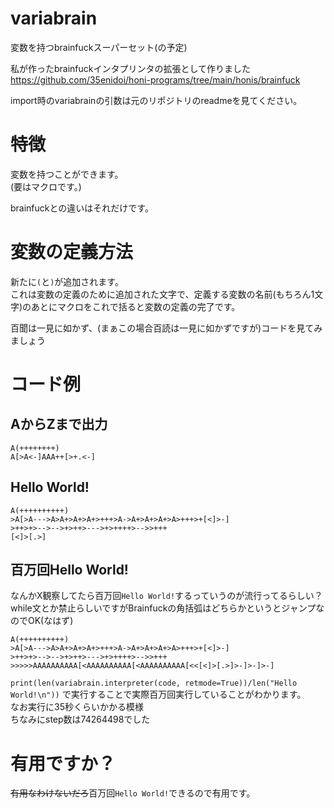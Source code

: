 # variabrain
変数を持つbrainfuckスーパーセット(の予定)  

私が作ったbrainfuckインタプリンタの拡張として作りました  
https://github.com/35enidoi/honi-programs/tree/main/honis/brainfuck

import時のvariabrainの引数は元のリポジトリのreadmeを見てください。
# 特徴
変数を持つことができます。  
(要はマクロです。)  

brainfuckとの違いはそれだけです。
# 変数の定義方法
新たに`(`と`)`が追加されます。  
これは変数の定義のために追加された文字で、定義する変数の名前(もちろん1文字)のあとにマクロをこれで括ると変数の定義の完了です。  

百聞は一見に如かず、(まぁこの場合百読は一見に如かずですが)コードを見てみましょう
# コード例
## AからZまで出力
```bf
A(++++++++)
A[>A<-]AAA++[>+.<-]
```
## Hello World!
```bf
A(++++++++++)
>A[>A--->A>A+>A+>A+>+++>A->A+>A+>A+>A>+++>+[<]>-]
>++>+>-->-->+>++>--->+>++++>-->>+++
[<]>[.>]
```
## 百万回Hello World!
なんかX観察してたら百万回`Hello World!`するっていうのが流行ってるらしい？  
while文とか禁止らしいですがBrainfuckの角括弧はどちらかというとジャンプなのでOK(なはず)
```bf
A(++++++++++)
>A[>A--->A>A+>A+>A+>+++>A->A+>A+>A+>A>+++>+[<]>-]
>++>+>-->-->+>++>--->+>++++>-->>+++
>>>>>AAAAAAAAAA[<AAAAAAAAAA[<AAAAAAAAAA[<<[<]>[.>]>-]>-]>-]
```

`print(len(variabrain.interpreter(code, retmode=True))/len("Hello World!\n"))`
で実行することで実際百万回実行していることがわかります。  
なお実行に35秒くらいかかる模様  
ちなみにstep数は74264498でした
# 有用ですか？
~~有用なわけないだろ~~百万回`Hello World!`できるので有用です。